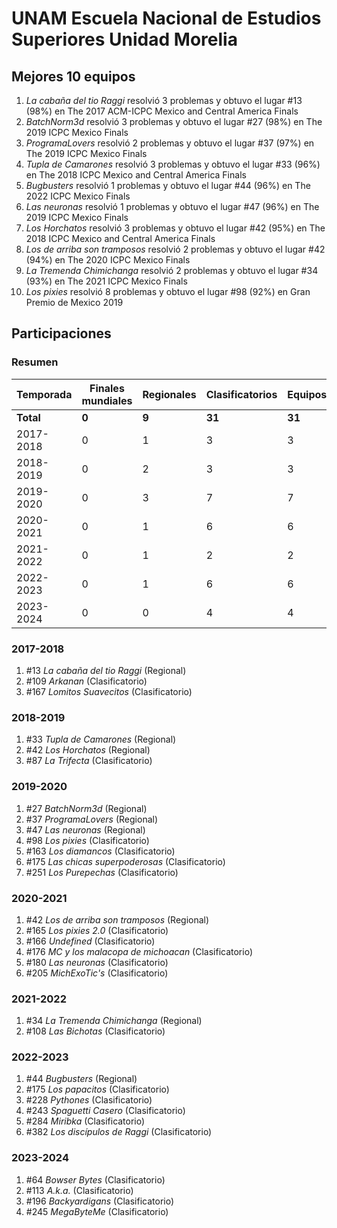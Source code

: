 # UNAM Escuela Nacional de Estudios Superiores Unidad Morelia

## Mejores 10 equipos

1. _La cabaña del tio Raggi_ resolvió 3 problemas y obtuvo el lugar #13 (98%) en The 2017 ACM-ICPC Mexico and Central America Finals
1. _BatchNorm3d_ resolvió 3 problemas y obtuvo el lugar #27 (98%) en The 2019 ICPC Mexico Finals
1. _ProgramaLovers_ resolvió 2 problemas y obtuvo el lugar #37 (97%) en The 2019 ICPC Mexico Finals
1. _Tupla de Camarones_ resolvió 3 problemas y obtuvo el lugar #33 (96%) en The 2018 ICPC Mexico and Central America Finals
1. _Bugbusters_ resolvió 1 problemas y obtuvo el lugar #44 (96%) en The 2022 ICPC Mexico Finals
1. _Las neuronas_ resolvió 1 problemas y obtuvo el lugar #47 (96%) en The 2019 ICPC Mexico Finals
1. _Los Horchatos_ resolvió 3 problemas y obtuvo el lugar #42 (95%) en The 2018 ICPC Mexico and Central America Finals
1. _Los de arriba son tramposos_ resolvió 2 problemas y obtuvo el lugar #42 (94%) en The 2020 ICPC Mexico Finals
1. _La Tremenda Chimichanga_ resolvió 2 problemas y obtuvo el lugar #34 (93%) en The 2021 ICPC Mexico Finals
1. _Los pixies_ resolvió 8 problemas y obtuvo el lugar #98 (92%) en Gran Premio de Mexico 2019

## Participaciones

### Resumen

| Temporada | Finales mundiales | Regionales | Clasificatorios | Equipos |
| --- | --- | --- | --- | --- |
| **Total** | **0** | **9** | **31** | **31** |
| 2017-2018 | 0 | 1 | 3 | 3 |
| 2018-2019 | 0 | 2 | 3 | 3 |
| 2019-2020 | 0 | 3 | 7 | 7 |
| 2020-2021 | 0 | 1 | 6 | 6 |
| 2021-2022 | 0 | 1 | 2 | 2 |
| 2022-2023 | 0 | 1 | 6 | 6 |
| 2023-2024 | 0 | 0 | 4 | 4 |

### 2017-2018

1. #13 _La cabaña del tio Raggi_ (Regional)
1. #109 _Arkanan_ (Clasificatorio)
1. #167 _Lomitos Suavecitos_ (Clasificatorio)

### 2018-2019

1. #33 _Tupla de Camarones_ (Regional)
1. #42 _Los Horchatos_ (Regional)
1. #87 _La Trifecta_ (Clasificatorio)

### 2019-2020

1. #27 _BatchNorm3d_ (Regional)
1. #37 _ProgramaLovers_ (Regional)
1. #47 _Las neuronas_ (Regional)
1. #98 _Los pixies_ (Clasificatorio)
1. #163 _Los diamancos_ (Clasificatorio)
1. #175 _Las chicas superpoderosas_ (Clasificatorio)
1. #251 _Los Purepechas_ (Clasificatorio)

### 2020-2021

1. #42 _Los de arriba son tramposos_ (Regional)
1. #165 _Los pixies 2.0_ (Clasificatorio)
1. #166 _Undefined_ (Clasificatorio)
1. #176 _MC y los malacopa de michoacan_ (Clasificatorio)
1. #180 _Las neuronas_ (Clasificatorio)
1. #205 _MichExoTic's_ (Clasificatorio)

### 2021-2022

1. #34 _La Tremenda Chimichanga_ (Regional)
1. #108 _Las Bichotas_ (Clasificatorio)

### 2022-2023

1. #44 _Bugbusters_ (Regional)
1. #175 _Los papacitos_ (Clasificatorio)
1. #228 _Pythones_ (Clasificatorio)
1. #243 _Spaguetti Casero_ (Clasificatorio)
1. #284 _Miribka_ (Clasificatorio)
1. #382 _Los discípulos de Raggi_ (Clasificatorio)

### 2023-2024

1. #64 _Bowser Bytes_ (Clasificatorio)
1. #113 _A.k.a._ (Clasificatorio)
1. #196 _Backyardigans_ (Clasificatorio)
1. #245 _MegaByteMe_ (Clasificatorio)



